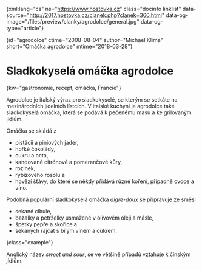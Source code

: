 
{xml:lang="cs" ns="https://www.hostovka.cz" class="docinfo linklist" data-source="http://2017.hostovka.cz/clanek.php?clanek=360.html" data-og-image="/files/preview/clanky/agrodolce/general.jpg" data-og-type="article"}

{id="agrodolce" ctime="2008-08-04" author="Michael Klíma" short="Omáčka agrodolce" mtime="2018-03-28"}

# Sladkokyselá omáčka agrodolce

<!-- generated attribute kw by user_udpatekw.sh on 2019-03-11, do not edit -->

{kw="gastronomie, recept, omáčka, Francie"}

Agrodolce je italský výraz pro sladkokyselé, se kterým se setkáte na mezinárodních jídelních lístcích. V italské kuchyni je agrodolce také sladkokyselá omáčka, která se podává k pečenému masu a ke grilovaným jídlům.

Omáčka se skládá z

* pistácií a piniových jader,
* hořké čokolády,
* cukru a octa,
* kandované citrónové a pomerančové kůry,
* rozinek,
* rybízového rosolu a
* hovězí šťávy, do které se někdy přidává různé koření, případně ovoce a víno.

Podobná populární sladkokyselá omáčka _aigre-doux_ se připravuje ze směsi

* sekané cibule,
* bazalky a petrželky usmažené v olivovém oleji a másle,
* špetky pepře a skořice a
* sekaných rajčat s bílým vínem a cukrem.

{class="example"}

Anglický název _sweet and sour_, se ve většině případů vztahuje k čínským jídlům.

